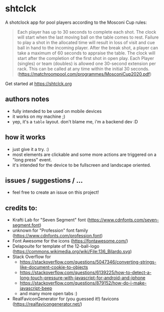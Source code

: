 # shtclck

A shotclock app for pool players according to the Mosconi Cup rules:

> Each player has up to 30 seconds to complete each
> shot. The clock will start when the last moving ball
> on the table comes to rest. Failure to play a shot in
> the allocated time will result in loss of visit and cue
> ball in hand to the incoming player.
> After the break shot, a player can take a maximum
> of 60 seconds to appraise the table. The clock will
> start after the completion of the first shot in open
> play.
> Each Player (singles) or team (doubles) is allowed
> one 30-second extension per rack. This can be called
> at any time within the initial 30 seconds.
> (https://matchroompool.com/programmes/MosconiCup2020.pdf)

Get started at https://shtclck.org

## authors notes

- fully intended to be used on mobile devices
- it works on my machine ;)
- yep, it's a `table` layout. don't blame me, i'm a backend dev :D

## how it works

- just give it a try. :) 
- most elements are clickable and some more actions are triggered on a "long press" event.
- it's intended for the device to be fullscreen and landscape oriented. 

## issues / suggestions / ...

- feel free to create an issue on this project!

## credits to:

- Krafti Lab for "Seven Segment" font (https://www.cdnfonts.com/seven-segment.font)
- unknown for "Profession" font family (https://www.cdnfonts.com/profession.font)
- Font Awesome for the icons (https://fontawesome.com/)
- Delapouite for template of the 12-ball-logo (https://commons.wikimedia.org/wiki/File:136_Bilardo.svg)
- Stack Overflow for 
  - https://stackoverflow.com/questions/5047346/converting-strings-like-document-cookie-to-objects
  - https://stackoverflow.com/questions/6139225/how-to-detect-a-long-touch-pressure-with-javascript-for-android-and-iphone
  - https://stackoverflow.com/questions/879152/how-do-i-make-javascript-beep
  - and many more open tabs :)
- RealFaviconGenerator for (you guessed it!) favicons (https://realfavicongenerator.net/)